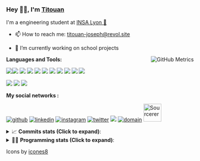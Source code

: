 <!--
**titouan-joseph/titouan-joseph** is a ✨ _special_ ✨ repository because its `README.md` (this file) appears on your GitHub profile.

Here are some ideas to get you started:

- 🔭 I’m currently working on ...
- 🌱 I’m currently learning ...
- 👯 I’m looking to collaborate on ...
- 🤔 I’m looking for help with ...
- 💬 Ask me about ...
- 📫 How to reach me: ...
- 😄 Pronouns: ...
- ⚡ Fun fact: ...
-->

### Hey 👋🏽, I'm [Titouan](https://github.com/Titouan-Joseph) 

I'm a engineering student at  [INSA Lyon 🦏](https://www.insa-lyon.fr/en/)

- 📫 How to reach me: [titouan-joseph@revol.site](mailto:titouan-joseph@revol.site)
- 🔭 I’m currently working on school projects


  <img align="right" alt="GitHub Metrics" src="https://metrics.lecoq.io/titouan-joseph" />

**Languages and Tools:**

[<img src="https://img.icons8.com/color/48/000000/python.png"/>]()[<img src="https://img.icons8.com/color/48/000000/java-coffee-cup-logo.png"/>]() [<img src="https://img.icons8.com/color/48/000000/c-programming.png"/>]() [<img src="https://img.icons8.com/color/48/000000/javascript.png"/>]() [<img src="https://img.icons8.com/color/48/000000/selenium-test-automation.png"/>]() [<img src="https://img.icons8.com/color/48/000000/git.png"/>]() [<img src="https://img.icons8.com/color/48/000000/console.png"/>]() [<img src="https://img.icons8.com/color/48/000000/android-os.png"/>]() [<img src="https://img.icons8.com/color/48/000000/pycharm.png"/>]() [<img src="https://img.icons8.com/color/48/000000/virtualbox.png"/>]() [<img src="https://img.icons8.com/color/48/000000/windows-10.png"/>]()

[<img src="https://img.icons8.com/color/48/000000/linux.png"/>]() [<img src="https://img.icons8.com/color/48/000000/nginx.png"/>]() [<img src="https://img.icons8.com/color/48/000000/raspberry-pi.png"/>]()

**My social networks :**

[<img src='https://img.icons8.com/fluent/48/000000/github.png' alt="github">](https://github.com/titouan-joseph)  [<img src='https://img.icons8.com/color/48/000000/linkedin.png' alt='linkedin'>](https://www.linkedin.com/in/titouan-joseph-revol/)  [<img src='https://img.icons8.com/color/48/000000/instagram-new.png' alt='instagram'>](https://www.instagram.com/tit_re/)  [<img src='https://img.icons8.com/color/48/000000/twitter.png' alt='twitter'>](https://twitter.com/josephrevol) [<img src="https://img.icons8.com/color/48/000000/facebook.png"/>](https://www.facebook.com/titre01) [<img src="https://img.icons8.com/fluent/48/000000/domain.png" alt="domain"/>](https://titouan-joseph.revol.site) [<img src="https://sourcerer.io/icons/logo-sharing.svg" height="48px" alt="Sourcerer">](https://sourcerer.io/titouan-joseph) 

<details>
 <summary>📈 <b>Commits stats (Click to expand)</b>: </summary>
    <a href="https://sourcerer.io/titouan-joseph"><img src="https://img.shields.io/badge/Python-148%20commits-orange.svg" alt=""></a>
    <a href="https://sourcerer.io/titouan-joseph"><img src="https://img.shields.io/badge/Java-27%20commits-orange.svg" alt=""></a>
    <a href="https://sourcerer.io/titouan-joseph"><img src="https://img.shields.io/badge/C-23%20commits-orange.svg" alt=""></a>
    <a href="https://sourcerer.io/titouan-joseph"><img src="https://img.shields.io/badge/JavaScript-18%20commits-orange.svg" alt=""></a>
</details>


<details>
 <summary>👨‍💻 <b>Programming stats (Click to expand)</b>: </summary>
<!--START_SECTION:waka-->
**🐱 My Github Data** 

> 🏆 14 Contributions in the Year 2021
 > 
> 📦 51.2 kB Used in Github's Storage 
 > 
> 🚫 Not Opted to Hire
 > 
> 📜 24 Public Repositories 
 > 
> 🔑 2 Private Repositories  
 > 
**I'm an Early 🐤** 

```text
🌞 Morning    72 commits     ████░░░░░░░░░░░░░░░░░░░░░   15.93% 
🌆 Daytime    177 commits    █████████░░░░░░░░░░░░░░░░   39.16% 
🌃 Evening    149 commits    ████████░░░░░░░░░░░░░░░░░   32.96% 
🌙 Night      54 commits     ███░░░░░░░░░░░░░░░░░░░░░░   11.95%

```
📅 **I'm Most Productive on Wednesday** 

```text
Monday       63 commits     ███░░░░░░░░░░░░░░░░░░░░░░   13.94% 
Tuesday      66 commits     ███░░░░░░░░░░░░░░░░░░░░░░   14.6% 
Wednesday    131 commits    ███████░░░░░░░░░░░░░░░░░░   28.98% 
Thursday     52 commits     ███░░░░░░░░░░░░░░░░░░░░░░   11.5% 
Friday       37 commits     ██░░░░░░░░░░░░░░░░░░░░░░░   8.19% 
Saturday     40 commits     ██░░░░░░░░░░░░░░░░░░░░░░░   8.85% 
Sunday       63 commits     ███░░░░░░░░░░░░░░░░░░░░░░   13.94%

```


📊 **This Week I Spent My Time On** 

```text
⌚︎ Time Zone: Europe/Paris

💬 Programming Languages: 
JSON                     1 hr 31 mins        █████░░░░░░░░░░░░░░░░░░░░   22.62% 
Python                   1 hr 24 mins        █████░░░░░░░░░░░░░░░░░░░░   20.69% 
Docker                   1 hr 16 mins        ████░░░░░░░░░░░░░░░░░░░░░   18.95% 
Other                    45 mins             ██░░░░░░░░░░░░░░░░░░░░░░░   11.28% 
INI                      36 mins             ██░░░░░░░░░░░░░░░░░░░░░░░   8.95%

🔥 Editors: 
WebStorm                 3 hrs 10 mins       ███████████░░░░░░░░░░░░░░   46.95% 
PyCharm                  2 hrs 29 mins       █████████░░░░░░░░░░░░░░░░   36.78% 
VS Code                  1 hr 6 mins         ████░░░░░░░░░░░░░░░░░░░░░   16.27%

🐱‍💻 Projects: 
Assomaker-doc            3 hrs               ███████████░░░░░░░░░░░░░░   44.45% 
AutoConfCisco            2 hrs 28 mins       █████████░░░░░░░░░░░░░░░░   36.57% 
swarmTest                52 mins             ███░░░░░░░░░░░░░░░░░░░░░░   12.91% 
Unknown Project          14 mins             ░░░░░░░░░░░░░░░░░░░░░░░░░   3.48% 
Assomaker-backend        9 mins              ░░░░░░░░░░░░░░░░░░░░░░░░░   2.38%

💻 Operating System: 
Windows                  6 hrs 46 mins       █████████████████████████   100.0%

```

**I Mostly Code in Python** 

```text
Python                   15 repos            █████████████░░░░░░░░░░░░   51.72% 
JavaScript               3 repos             ██░░░░░░░░░░░░░░░░░░░░░░░   10.34% 
HTML                     2 repos             █░░░░░░░░░░░░░░░░░░░░░░░░   6.9% 
C                        2 repos             █░░░░░░░░░░░░░░░░░░░░░░░░   6.9% 
MATLAB                   2 repos             █░░░░░░░░░░░░░░░░░░░░░░░░   6.9%

```



<!--END_SECTION:waka-->

</details>

Icons by [icones8](https://icones8.fr/)
